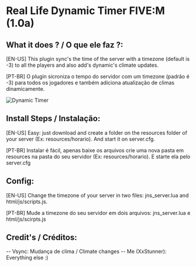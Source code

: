 #  Real Life Dynamic Timer FIVE:M (1.0a)

## What it does ? / O que ele faz ?:

[EN-US]
This plugin sync's the time of the server with a timezone (default is -3) to all the players and also add's dynamic's climate updates.

[PT-BR]
O plugin sicroniza o tempo do servidor com um timezone (padrão é -3) para todos os jogadores e também adiciona atualização de climas dinamicamente.

![Dynamic Timer](https://i.imgur.com/EPUoIo5.jpg)

## Install Steps / Instalação: 

[EN-US]
Easy: just download and create a folder on the resources folder of your server (Ex: resources/horario). And start it on server.cfg.

[PT-BR]
Instalar é fácil, apenas baixe os arquivos crie uma nova pasta em resources na pasta do seu servidor (Ex: resources/horario). E starte ela pelo server.cfg

## Config:

[EN-US]
Change the timezone of your server in two files: jns_server.lua and html/js/scripts.js.

[PT-BR]
Mude a timezone do seu servidor em dois arquivos: jns_server.lua e html/js/scirpts.js

## Credit's / Créditos:
-- Vsync: Mudança de clima / Climate changes
-- Me (XxStunner): Everything  else :)